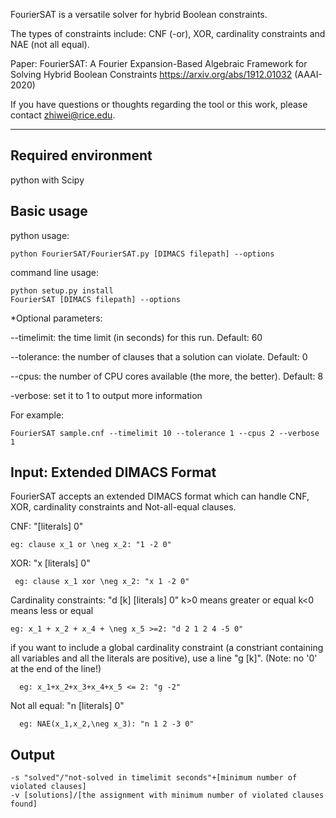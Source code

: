 FourierSAT is a versatile solver for hybrid Boolean constraints. 

The types of constraints include: CNF (-or), XOR, cardinality constraints and NAE (not all equal).

Paper: FourierSAT: A Fourier Expansion-Based Algebraic Framework for Solving Hybrid Boolean Constraints
https://arxiv.org/abs/1912.01032
(AAAI-2020)

If you have questions or thoughts regarding the tool or this work, please contact zhiwei@rice.edu.

----------------------------------------------------------------------------------------------------------------------
Required environment
-----------------------------------------
 python with Scipy

Basic usage
---------------
python usage:

	python FourierSAT/FourierSAT.py [DIMACS filepath] --options

command line usage:

	python setup.py install
	FourierSAT [DIMACS filepath] --options

*Optional parameters:

--timelimit: the time limit (in seconds) for this run. Default: 60

--tolerance: the number of clauses that a solution can violate. Default: 0

--cpus: the number of CPU cores available (the more, the better). Default: 8

-verbose: set it to 1 to output more information

For example:

	FourierSAT sample.cnf --timelimit 10 --tolerance 1 --cpus 2 --verbose 1

Input: Extended DIMACS Format
-------------------------
FourierSAT accepts an extended DIMACS format which can handle CNF, XOR, cardinality constraints and Not-all-equal clauses.

CNF: "[literals] 0"

	eg: clause x_1 or \neg x_2: "1 -2 0"
     
XOR: "x [literals] 0"

     eg: clause x_1 xor \neg x_2: "x 1 -2 0"
     
Cardinality constraints: "d [k] [literals] 0"
      k>0 means greater or equal
      k<0 means less or equal
	 
	eg: x_1 + x_2 + x_4 + \neg x_5 >=2: "d 2 1 2 4 -5 0"
  if you want to include a global cardinality constraint (a constriant containing all variables and all the literals are positive), use a line "g [k]". (Note: no '0' at the end of the line!)
  
      eg: x_1+x_2+x_3+x_4+x_5 <= 2: "g -2"
      
Not all equal: "n [literals] 0"

      eg: NAE(x_1,x_2,\neg x_3): "n 1 2 -3 0"

Output
-------
	-s "solved"/"not-solved in timelimit seconds"+[minimum number of violated clauses]   
	-v [solutions]/[the assignment with minimum number of violated clauses found]     
